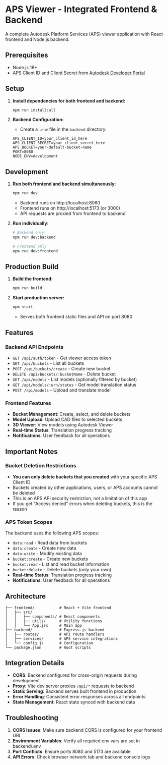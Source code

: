 # APS Viewer - Integrated Frontend & Backend

A complete Autodesk Platform Services (APS) viewer application with React frontend and Node.js backend.

## Prerequisites

- Node.js 18+
- APS Client ID and Client Secret from [Autodesk Developer Portal](https://aps.autodesk.com)

## Setup

1. **Install dependencies for both frontend and backend:**

   ```bash
   npm run install:all
   ```

2. **Backend Configuration:**
   - Create a `.env` file in the `backend` directory:
   ```env
   APS_CLIENT_ID=your_client_id_here
   APS_CLIENT_SECRET=your_client_secret_here
   APS_BUCKET=your-default-bucket-name
   PORT=8080
   NODE_ENV=development
   ```

## Development

1. **Run both frontend and backend simultaneously:**

   ```bash
   npm run dev
   ```

   - Backend runs on http://localhost:8080
   - Frontend runs on http://localhost:5173 (or 3000)
   - API requests are proxied from frontend to backend

2. **Run individually:**

   ```bash
   # Backend only
   npm run dev:backend

   # Frontend only
   npm run dev:frontend
   ```

## Production Build

1. **Build the frontend:**

   ```bash
   npm run build
   ```

2. **Start production server:**
   ```bash
   npm start
   ```
   - Serves both frontend static files and API on port 8080

## Features

### Backend API Endpoints

- `GET /api/auth/token` - Get viewer access token
- `GET /api/buckets` - List all buckets
- `POST /api/buckets/create` - Create new bucket
- `DELETE /api/buckets/:bucketName` - Delete bucket
- `GET /api/models` - List models (optionally filtered by bucket)
- `GET /api/models/:urn/status` - Get model translation status
- `POST /api/models` - Upload and translate model

### Frontend Features

- **Bucket Management**: Create, select, and delete buckets
- **Model Upload**: Upload CAD files to selected buckets
- **3D Viewer**: View models using Autodesk Viewer
- **Real-time Status**: Translation progress tracking
- **Notifications**: User feedback for all operations

## Important Notes

### Bucket Deletion Restrictions

- **You can only delete buckets that you created** with your specific APS Client ID
- Buckets created by other applications, users, or APS accounts cannot be deleted
- This is an APS API security restriction, not a limitation of this app
- If you get "Access denied" errors when deleting buckets, this is the reason

### APS Token Scopes

The backend uses the following APS scopes:

- `data:read` - Read data from buckets
- `data:create` - Create new data
- `data:write` - Modify existing data
- `bucket:create` - Create new buckets
- `bucket:read` - List and read bucket information
- `bucket:delete` - Delete buckets (only your own)
- **Real-time Status**: Translation progress tracking
- **Notifications**: User feedback for all operations

## Architecture

```
├── frontend/           # React + Vite frontend
│   ├── src/
│   │   ├── components/ # React components
│   │   ├── utils/      # Utility functions
│   │   └── App.jsx     # Main app
├── backend/            # Express.js backend
│   ├── routes/         # API route handlers
│   ├── services/       # APS service integrations
│   └── config.js       # Configuration
└── package.json        # Root scripts
```

## Integration Details

- **CORS**: Backend configured for cross-origin requests during development
- **Proxy**: Vite dev server proxies `/api/*` requests to backend
- **Static Serving**: Backend serves built frontend in production
- **Error Handling**: Consistent error responses across all endpoints
- **State Management**: React state synced with backend data

## Troubleshooting

1. **CORS Issues**: Make sure backend CORS is configured for your frontend URL
2. **Environment Variables**: Verify all required env vars are set in backend/.env
3. **Port Conflicts**: Ensure ports 8080 and 5173 are available
4. **API Errors**: Check browser network tab and backend console logs
